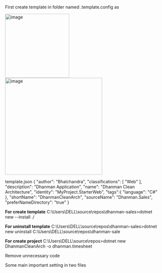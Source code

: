 First create template in folder named .template.config as 

<img width="210" alt="image" src="https://github.com/b2atech/dhanman-docs/assets/91184041/036dd219-b34d-4d0e-a8d8-4b8ff1b7e741">

<img width="318" alt="image" src="https://github.com/b2atech/dhanman-docs/assets/91184041/56dbdb3e-e7bd-45a5-b73f-075258cfe9a7">

template.json
{
    "author": "Bhalchandra",
    "classifications": [
        "Web"
    ],
    "description": "Dhanman Application",
    "name": "Dhanman Clean Architecture", 
    "identity": "MyProject.StarterWeb",
    "tags":{
        "language": "C#"
    },
    "shortName": "DhanmanCleanArch",
    "sourceName": "Dhanman.Sales",
    "preferNameDirectory": "true"
}

**For create template**   C:\Users\DELL\source\repos\dhanman-sales>dotnet new --install ./

**For uninstall template**  C:\Users\DELL\source\repos\dhanman-sales>dotnet new uninstall C:\Users\DELL\source\repos\dhanman-sale

**For create project** C:\Users\DELL\source\repos>dotnet new DhanmanCleanArch -o dhanman.timesheet

Remove unnecessary code

Some main important setting in two files 




